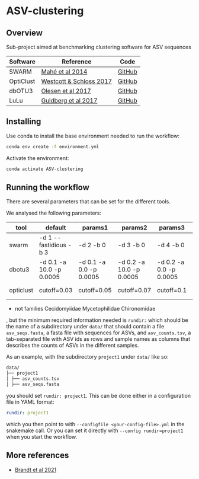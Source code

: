 # ASV-clustering

## Overview

Sub-project aimed at benchmarking clustering software for ASV sequences

| Software  | Reference                                                                                      | Code                                                                    |
|-----------|------------------------------------------------------------------------------------------------|-------------------------------------------------------------------------|
| SWARM     | [Mahé et al 2014](https://peerj.com/articles/593/)                                             | [GitHub](https://github.com/torognes/swarm)                             |
| OptiClust | [Westcott & Schloss 2017](https://journals.asm.org/doi/10.1128/mSphereDirect.00073-17)         | [GitHub](https://github.com/SchlossLab/Westcott_OptiClust_mSphere_2017) |
| dbOTU3    | [Olesen et al 2017](https://journals.plos.org/plosone/article?id=10.1371/journal.pone.0176335) | [GitHub](https://github.com/swo/dbotu3)                                 |
| LuLu      | [Guldberg et al 2017](https://www.nature.com/articles/s41467-017-01312-x)                      | [GitHub](https://github.com/tobiasgf/lulu)                              |

## Installing

Use conda to install the base environment needed to run the workflow:

```bash
conda env create -f environment.yml
```

Activate the environment:

```bash
conda activate ASV-clustering
```

## Running the workflow

There are several parameters that can be set for the different tools.

We analysed the following parameters:

| tool      | default                  | params1                 | params2                  | params3                 | params4                        | params5                  | params6*                 | params7               | params8    | params9    | params10   | params11   |
|-----------|--------------------------|-------------------------|--------------------------|-------------------------|--------------------------------|--------------------------|--------------------------|-----------------------|------------|------------|------------|------------|
| swarm     | -d 1 --fastidious -b 3   | -d 2 -b 0               | -d 3 -b 0                | -d 4 -b 0               | -d 5 -b 0                      | -d 4 -m 6 -p 3 -b 0      | -d 13 -b 0               | -d 15 -b 0            | -d 17 -b 0 | -d 20 -b 0 | -d 25 -b 0 | -d 23 -b 0 |
| dbotu3    | -d 0.1 -a 10.0 -p 0.0005 | -d 0.1 -a 0.0 -p 0.0005 | -d 0.2 -a 10.0 -p 0.0005 | -d 0.2 -a 0.0 -p 0.0005 | -d 0.1 -a 20.0 -p 0.0005       | -d 0.3 -a 10.0 -p 0.0005 | -d 0.2 -a 20.0 -p 0.0005 | -d 0.2 -a 0.0 -p 0.05 |            |            |            |            |
| opticlust | cutoff=0.03              | cutoff=0.05             | cutoff=0.07              | cutoff=0.1              | cutoff=0.1 initialize="oneotu" | cutoff=0.15              | cutoff=0.2               | cutoff=0.25           |            |            |            |            |

* not families Cecidomyiidae Mycetophilidae Chironomidae

, but the
minimum required information needed is `rundir:` which should be the name of a 
subdirectory under `data/` that should contain a file `asv_seqs.fasta`, a fasta
file with sequences for ASVs, and `asv_counts.tsv`, a tab-separated file with 
ASV ids as rows and sample names as columns that describes the counts of ASVs
in the different samples.

As an example, with the subdirectory `project1` under `data/` like so:

```bash
data/
├── project1
│ ├── asv_counts.tsv
│ ├── asv_seqs.fasta
```

you should set `rundir: project1`. This can be done either in a configuration
file in YAML format:

```yaml
rundir: project1
```

which you then point to with `--configfile <your-config-file>.yml` in the 
snakemake call. Or you can set it directly with `--config rundir=project1` when
you start the workflow.

## More references

- [Brandt et al 2021](https://onlinelibrary.wiley.com/doi/10.1111/1755-0998.13398)